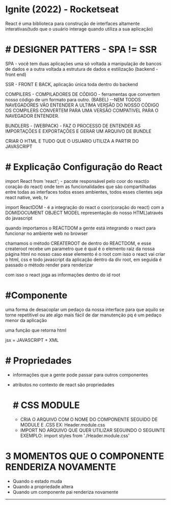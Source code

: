 # Ignite (2022) - Rocketseat

React é uma biblioteca para construção de interfaces altamente interativas(tudo que o usuário interage quando utiliza a sua aplicação)

# # DESIGNER PATTERS - SPA != SSR

SPA - você tem duas aplicações uma só voltada a manipulação de bancos de dados e a outra voltada a estrutura de dados e estilização (backend - front end)

SSR - FRONT E BACK, aplicação única toda dentro do backend

COMPILERS - COMPILADORES DE CÓDIGO - ferramentas que convertem nosso código de um formato para outro. (BABEL)
--NEM TODOS NAVEGADORES VÃO ENTENDER A ULTIMA VERSÃO DO NOSSO CÓDIGO OS COMPILERS CONVERTEM PARA UMA VERSÃO COMPATIVEL PARA O NAVEGADOR ENTENDER.

BUNDLERS - (WEBPACK) - FAZ O PROCESSO DE ENTENDER AS IMPORTAÇÕES E EXPORTAÇÕES E GERAR UM ARQUIVO DE BUNDLE

CRIAR O HTML E TUDO QUE O USUARIO UTILIZA A PARTIR DO JAVASCRIPT

# # Explicação Configuração do React

import React from 'react'; - pacote responsável pelo coor do react(o coração do react) onde tem as funcionalidades que são compartilhadas entre todas as interfaces todos esses ambientes, todos esses clientes seja react native, web, tv

import ReactDOM - é a integração do react o coor(coração do react) com a DOM(DOCUMENT OBJECT MODEL representação do nosso HTML)através do javascript

quando importamos o REACTDOM a gente está integrando o react para funcionar no ambiente web no browser

chamamos o método CREATEROOT de dentro do REACTDOM, e esse createroot recebe um parametro que é qual é o elemento raiz da nossa página html
no nosso caso esse elemento é o root com isso o react vai criar o html, css e todo javascript da aplicação dentro da div root, em seguida é passado o método render para renderizar

com isso o react joga as informações dentro do id root

# #Componente

uma forma de desacoplar um pedaço da nossa interface para que aquilo se torne repetitivel ou ate algo mais fácil de dar manutenção pq é um pedaço menor da aplicação

uma função que retorna html 

jsx = JAVASCRIPT + XML


# # Propriedades 
- informações que a gente pode passar para outros componentes
- atributos no contexto de react são propriedades
  

  # # CSS MODULE
  - CRIA O ARQUIVO COM O NOME DO COMPONENTE SEGUIDO DE MODULE E .CSS EX: Header.module.css
  - IMPORT NO ARQUIVO QUE QUER UTILIZAR SEGUINDO O SEGUINTE EXEMPLO: 
    import styles from './Header.module.css'


# 3 MOMENTOS QUE O COMPONENTE RENDERIZA NOVAMENTE
  - Quando o estado muda
  - Quando a propriedade altera
  - Quando um componente pai renderiza novamente

---